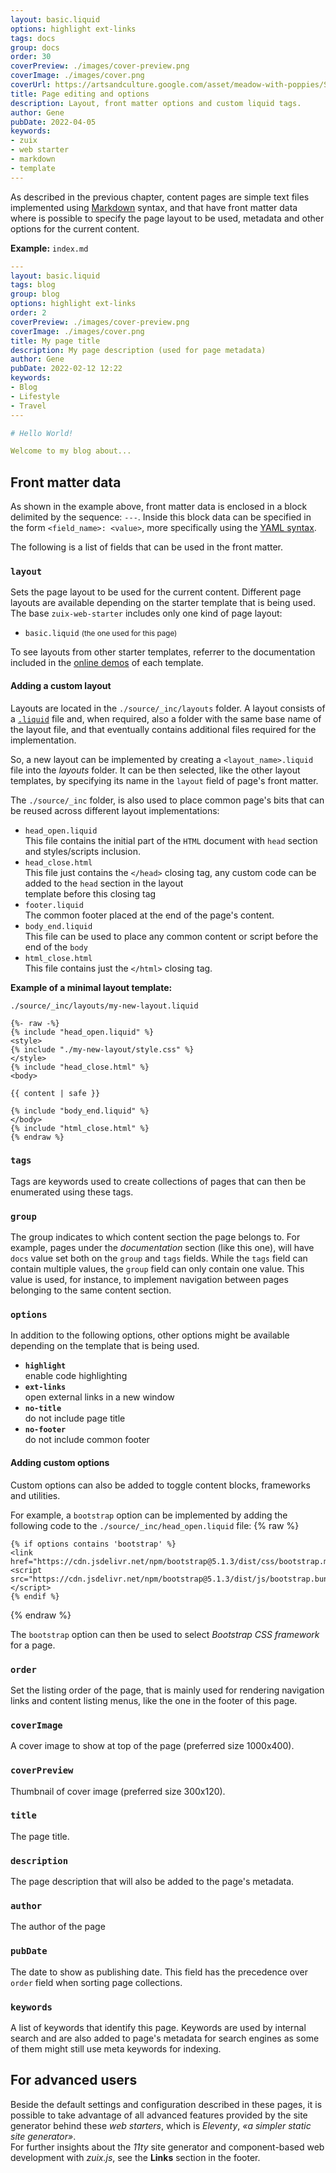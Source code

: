```yaml
---
layout: basic.liquid
options: highlight ext-links
tags: docs
group: docs
order: 30
coverPreview: ./images/cover-preview.png
coverImage: ./images/cover.png
coverUrl: https://artsandculture.google.com/asset/meadow-with-poppies/SwEgfZYCYPZimw
title: Page editing and options
description: Layout, front matter options and custom liquid tags.
author: Gene
pubDate: 2022-04-05
keywords:
- zuix
- web starter
- markdown
- template
---
```


As described in the previous chapter, content pages are simple text files implemented using [Markdown](https://www.markdownguide.org/) syntax,
and that have front matter data where is possible to specify the page layout to be used, metadata and other options for
the current content.

**Example:** `index.md`

```yaml
---
layout: basic.liquid
tags: blog
group: blog
options: highlight ext-links
order: 2
coverPreview: ./images/cover-preview.png
coverImage: ./images/cover.png
title: My page title
description: My page description (used for page metadata)
author: Gene
pubDate: 2022-02-12 12:22
keywords:
- Blog
- Lifestyle
- Travel
---

# Hello World!

Welcome to my blog about...

```


## Front matter data

As shown in the example above, front matter data is enclosed in a block delimited by the sequence: `---`. Inside this
block data can be specified in the form `<field_name>: <value>`, more specifically using the [YAML syntax](https://docs.fileformat.com/programming/yaml/).

The following is a list of fields that can be used in the front matter.

### `layout`

Sets the page layout to be used for the current content. Different page layouts are available depending on the starter
template that is being used. The base `zuix-web-starter` includes only one kind of page layout:
- `basic.liquid` <small>(the one used for this page)</small>

To see layouts from other starter templates, referrer to the documentation included in the [online demos](/#creating_new_project)
of each template. 


#### Adding a custom layout

Layouts are located in the `./source/_inc/layouts` folder. A layout consists of a [`.liquid`](https://shopify.dev/api/liquid) file and, when required, also
a folder with the same base name of the layout file, and that eventually contains additional files required for the
implementation.

So, a new layout can be implemented by creating a `<layout_name>.liquid` file into the *layouts* folder. It can be then selected,
like the other layout templates, by specifying its name in the `layout` field of page's front matter.


The `./source/_inc` folder, is also used to place common page's bits that can be reused across different layout implementations:

- `head_open.liquid`  
  This file contains the initial part of the `HTML` document with `head` section and styles/scripts inclusion.
- `head_close.html`  
  This file just contains the `</head>` closing tag, any custom code can be added to the `head` section in the layout  
  template before this closing tag
- `footer.liquid`  
  The common footer placed at the end of the page's content.
- `body_end.liquid`  
  This file can be used to place any common content or script before the end of the `body`
- `html_close.html`  
  This file contains just the `</html>` closing tag.


**Example of a minimal layout template:**

`./source/_inc/layouts/my-new-layout.liquid`
```liquid
{%- raw -%}
{% include "head_open.liquid" %}
<style>
{% include "./my-new-layout/style.css" %}
</style>
{% include "head_close.html" %}
<body>

{{ content | safe }}

{% include "body_end.liquid" %}
</body>
{% include "html_close.html" %}
{% endraw %}
```

### `tags`

Tags are keywords used to create collections of pages that can then be enumerated using these tags.

### `group`

The group indicates to which content section the page belongs to. For example, pages under the *documentation*
section (like this one), will have `docs` value set both on the `group` and `tags` fields. While the `tags` field
can contain multiple values, the `group` field can only contain one value.
This value is used, for instance, to implement navigation between pages belonging to the same content section.

### `options`

In addition to the following options, other options might be available depending on the template that is being used. 

- **`highlight`**  
  enable code highlighting
- **`ext-links`**  
  open external links in a new window
- **`no-title`**  
  do not include page title
- **`no-footer`**  
  do not include common footer


#### Adding custom options

Custom options can also be added to toggle content blocks, frameworks and utilities.

For example, a `bootstrap` option can be implemented by adding the following code to the `./source/_inc/head_open.liquid` file: {% raw %}

```liquid
{% if options contains 'bootstrap' %}
<link href="https://cdn.jsdelivr.net/npm/bootstrap@5.1.3/dist/css/bootstrap.min.css">
<script src="https://cdn.jsdelivr.net/npm/bootstrap@5.1.3/dist/js/bootstrap.bundle.min.js"></script>
{% endif %}
```
{% endraw %}

The `bootstrap` option can then be used to select *Bootstrap CSS framework* for a page.

### `order`

Set the listing order of the page, that is mainly used for rendering navigation links and content listing menus, like
the one in the footer of this page.

### `coverImage`

A cover image to show at top of the page (preferred size 1000x400).

### `coverPreview`

Thumbnail of cover image (preferred size 300x120).

### `title`

The page title.

### `description`

The page description that will also be added to the page's metadata.

### `author`

The author of the page

### `pubDate`

The date to show as publishing date. This field has the precedence over `order` field when sorting page collections.

### `keywords`

A list of keywords that identify this page. Keywords are used by internal search and are also added to page's metadata
for search engines as some of them might still use meta keywords for indexing.


## For advanced users

Beside the default settings and configuration described in these pages, it is possible to take advantage of all advanced
features provided by the site generator behind these *web starters*, which is *Eleventy*, *&laquo;a simpler
static site generator&raquo;*.  
For further insights about the *11ty* site generator and component-based web development with *zuix.js*, see the **Links**
section in the footer.
